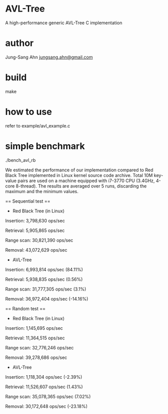 AVL-Tree
========
A high-performance generic AVL-Tree C implementation

author
======
Jung-Sang Ahn <jungsang.ahn@gmail.com>

build
=====
make

how to use
==========
refer to example/avl_example.c

simple benchmark
================
./bench_avl_rb

We estimated the performance of our implementation compared to Red Black Tree implemented in Linux kernel source code archive. Total 10M key-value pairs are used on a machine equipped with i7-3770 CPU (3.4GHz, 4-core 8-thread). The results are averaged over 5 runs, discarding the maximum and the minimum values.

== Sequential test ==

* Red Black Tree (in Linux)

Insertion: 3,798,630 ops/sec

Retrieval: 5,905,865 ops/sec

Range scan: 30,821,390 ops/sec

Removal: 43,072,629 ops/sec

* AVL-Tree 

Insertion: 6,993,814 ops/sec (84.11%)

Retrieval: 5,938,835 ops/sec (0.56%)

Range scan: 31,777,305 ops/sec (3.1%)

Removal: 36,972,404 ops/sec (-14.16%)


== Random test ==

* Red Black Tree (in Linux)

Insertion: 1,145,695 ops/sec

Retrieval: 11,364,515 ops/sec

Range scan: 32,776,246 ops/sec

Removal: 39,278,686 ops/sec

* AVL-Tree 

Insertion: 1,118,304 ops/sec (-2.39%)

Retrieval: 11,526,607 ops/sec (1.43%)

Range scan: 35,078,365 ops/sec (7.02%)

Removal: 30,172,648 ops/sec (-23.18%)
